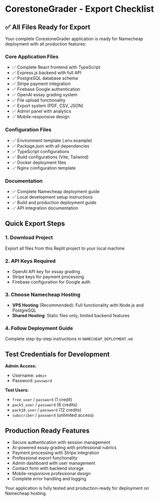# CorestoneGrader - Export Checklist

## ✅ All Files Ready for Export

Your complete CorestoneGrader application is ready for Namecheap deployment with all production features:

### Core Application Files
- ✅ Complete React frontend with TypeScript
- ✅ Express.js backend with full API
- ✅ PostgreSQL database schema
- ✅ Stripe payment integration
- ✅ Firebase Google authentication
- ✅ OpenAI essay grading system
- ✅ File upload functionality
- ✅ Export system (PDF, CSV, JSON)
- ✅ Admin panel with analytics
- ✅ Mobile-responsive design

### Configuration Files
- ✅ Environment template (.env.example)
- ✅ Package.json with all dependencies
- ✅ TypeScript configurations
- ✅ Build configurations (Vite, Tailwind)
- ✅ Docker deployment files
- ✅ Nginx configuration template

### Documentation
- ✅ Complete Namecheap deployment guide
- ✅ Local development setup instructions
- ✅ Build and production deployment guide
- ✅ API integration documentation

## Quick Export Steps

### 1. Download Project
Export all files from this Replit project to your local machine

### 2. API Keys Required
- OpenAI API key for essay grading
- Stripe keys for payment processing
- Firebase configuration for Google auth

### 3. Choose Namecheap Hosting
- **VPS Hosting** (Recommended): Full functionality with Node.js and PostgreSQL
- **Shared Hosting**: Static files only, limited backend features

### 4. Follow Deployment Guide
Complete step-by-step instructions in `NAMECHEAP_DEPLOYMENT.md`

## Test Credentials for Development

**Admin Access:**
- Username: `admin`
- Password: `password`

**Test Users:**
- `free_user` / `password` (1 credit)
- `pack5_user` / `password` (6 credits)
- `pack10_user` / `password` (12 credits)
- `subscriber` / `password` (unlimited access)

## Production Ready Features

- Secure authentication with session management
- AI-powered essay grading with professional rubrics
- Payment processing with Stripe integration
- Professional export functionality
- Admin dashboard with user management
- Contact form with backend storage
- Mobile-responsive professional design
- Complete error handling and logging

Your application is fully tested and production-ready for deployment on Namecheap hosting.